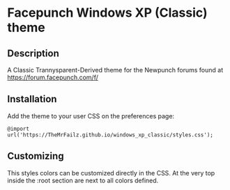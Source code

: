 # Facepunch Windows XP (Classic) theme
## Description
A Classic Trannysparent-Derived theme for the Newpunch forums found at https://forum.facepunch.com/f/
## Installation

Add the theme to your user CSS on the preferences page:

```
@import url('https://TheMrFailz.github.io/windows_xp_classic/styles.css');
```

## Customizing
This styles colors can be customized directly in the CSS. At the very top inside the :root section are next to all colors defined.

